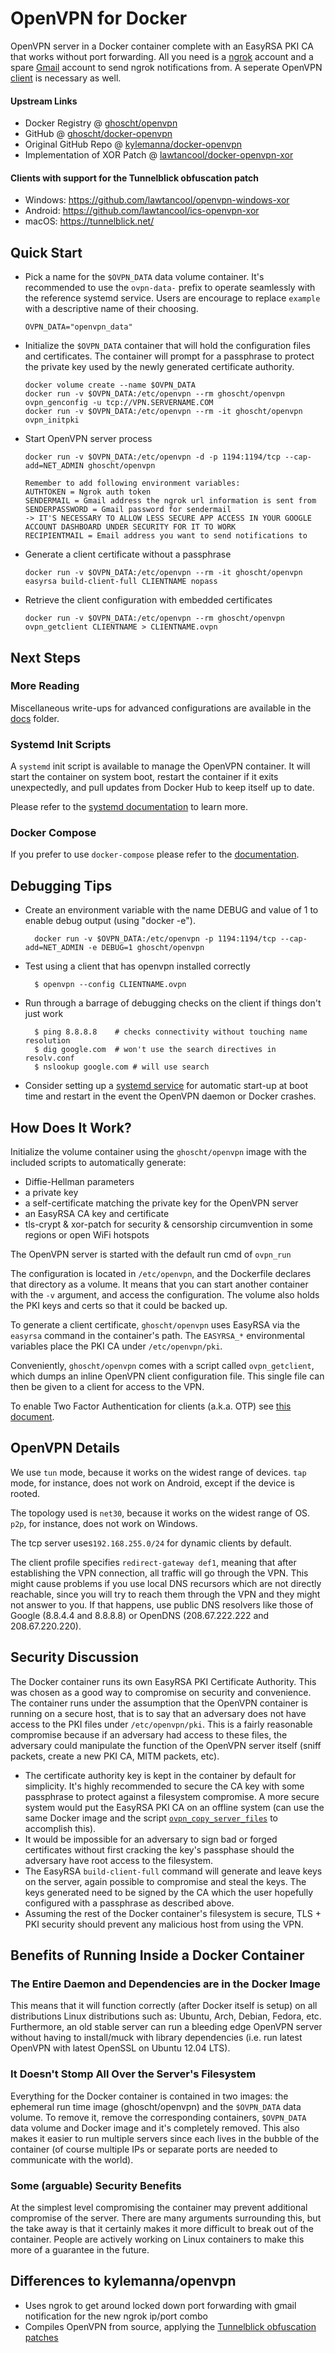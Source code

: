 # OpenVPN for Docker

OpenVPN server in a Docker container complete with an EasyRSA PKI CA that works without port forwarding. All you need is a [ngrok](https://ngrok.com/) account and a spare [Gmail](https://mail.google.com/) account to send ngrok notifications from. A seperate OpenVPN [client](#clients) is necessary as well.

#### Upstream Links

-   Docker Registry @ [ghoscht/openvpn](https://hub.docker.com/r/ghoscht/openvpn)
-   GitHub @ [ghoscht/docker-openvpn](https://github.com/GHOSCHT/docker-openvpn)
-   Original GitHub Repo @ [kylemanna/docker-openvpn](https://github.com/kylemanna/docker-openvpn)
-   Implementation of XOR Patch @ [lawtancool/docker-openvpn-xor](https://github.com/lawtancool/docker-openvpn-xor)

<a name="clients"></a>
#### Clients with support for the Tunnelblick obfuscation patch
* Windows: https://github.com/lawtancool/openvpn-windows-xor
* Android: https://github.com/lawtancool/ics-openvpn-xor
* macOS: https://tunnelblick.net/

## Quick Start

-   Pick a name for the `$OVPN_DATA` data volume container. It's recommended to
    use the `ovpn-data-` prefix to operate seamlessly with the reference systemd
    service.  Users are encourage to replace `example` with a descriptive name of
    their choosing.

        OVPN_DATA="openvpn_data"

-   Initialize the `$OVPN_DATA` container that will hold the configuration files
    and certificates.  The container will prompt for a passphrase to protect the
    private key used by the newly generated certificate authority.

        docker volume create --name $OVPN_DATA
        docker run -v $OVPN_DATA:/etc/openvpn --rm ghoscht/openvpn ovpn_genconfig -u tcp://VPN.SERVERNAME.COM
        docker run -v $OVPN_DATA:/etc/openvpn --rm -it ghoscht/openvpn ovpn_initpki

-   Start OpenVPN server process

        docker run -v $OVPN_DATA:/etc/openvpn -d -p 1194:1194/tcp --cap-add=NET_ADMIN ghoscht/openvpn

        Remember to add following environment variables:
        AUTHTOKEN = Ngrok auth token
        SENDERMAIL = Gmail address the ngrok url information is sent from
        SENDERPASSWORD = Gmail password for sendermail 
        -> IT'S NECESSARY TO ALLOW LESS SECURE APP ACCESS IN YOUR GOOGLE ACCOUNT DASHBOARD UNDER SECURITY FOR IT TO WORK
        RECIPIENTMAIL = Email address you want to send notifications to

-   Generate a client certificate without a passphrase

        docker run -v $OVPN_DATA:/etc/openvpn --rm -it ghoscht/openvpn easyrsa build-client-full CLIENTNAME nopass

-   Retrieve the client configuration with embedded certificates

        docker run -v $OVPN_DATA:/etc/openvpn --rm ghoscht/openvpn ovpn_getclient CLIENTNAME > CLIENTNAME.ovpn

## Next Steps

### More Reading

Miscellaneous write-ups for advanced configurations are available in the
[docs](docs) folder.

### Systemd Init Scripts

A `systemd` init script is available to manage the OpenVPN container.  It will
start the container on system boot, restart the container if it exits
unexpectedly, and pull updates from Docker Hub to keep itself up to date.

Please refer to the [systemd documentation](docs/systemd.md) to learn more.

### Docker Compose

If you prefer to use `docker-compose` please refer to the [documentation](docs/docker-compose.md).

## Debugging Tips

-   Create an environment variable with the name DEBUG and value of 1 to enable debug output (using "docker -e").

          docker run -v $OVPN_DATA:/etc/openvpn -p 1194:1194/tcp --cap-add=NET_ADMIN -e DEBUG=1 ghoscht/openvpn

-   Test using a client that has openvpn installed correctly

          $ openvpn --config CLIENTNAME.ovpn

-   Run through a barrage of debugging checks on the client if things don't just work

          $ ping 8.8.8.8    # checks connectivity without touching name resolution
          $ dig google.com  # won't use the search directives in resolv.conf
          $ nslookup google.com # will use search

-   Consider setting up a [systemd service](/docs/systemd.md) for automatic
    start-up at boot time and restart in the event the OpenVPN daemon or Docker
    crashes.

## How Does It Work?

Initialize the volume container using the `ghoscht/openvpn` image with the
included scripts to automatically generate:

-   Diffie-Hellman parameters
-   a private key
-   a self-certificate matching the private key for the OpenVPN server
-   an EasyRSA CA key and certificate
-   tls-crypt & xor-patch for security & censorship circumvention in some regions or open WiFi hotspots

The OpenVPN server is started with the default run cmd of `ovpn_run`

The configuration is located in `/etc/openvpn`, and the Dockerfile
declares that directory as a volume. It means that you can start another
container with the `-v` argument, and access the configuration.
The volume also holds the PKI keys and certs so that it could be backed up.

To generate a client certificate, `ghoscht/openvpn` uses EasyRSA via the
`easyrsa` command in the container's path.  The `EASYRSA_*` environmental
variables place the PKI CA under `/etc/openvpn/pki`.

Conveniently, `ghoscht/openvpn` comes with a script called `ovpn_getclient`,
which dumps an inline OpenVPN client configuration file.  This single file can
then be given to a client for access to the VPN.

To enable Two Factor Authentication for clients (a.k.a. OTP) see [this document](/docs/otp.md).

## OpenVPN Details

We use `tun` mode, because it works on the widest range of devices.
`tap` mode, for instance, does not work on Android, except if the device
is rooted.

The topology used is `net30`, because it works on the widest range of OS.
`p2p`, for instance, does not work on Windows.

The tcp server uses`192.168.255.0/24` for dynamic clients by default.

The client profile specifies `redirect-gateway def1`, meaning that after
establishing the VPN connection, all traffic will go through the VPN.
This might cause problems if you use local DNS recursors which are not
directly reachable, since you will try to reach them through the VPN
and they might not answer to you. If that happens, use public DNS
resolvers like those of Google (8.8.4.4 and 8.8.8.8) or OpenDNS
(208.67.222.222 and 208.67.220.220).

## Security Discussion

The Docker container runs its own EasyRSA PKI Certificate Authority.  This was
chosen as a good way to compromise on security and convenience.  The container
runs under the assumption that the OpenVPN container is running on a secure
host, that is to say that an adversary does not have access to the PKI files
under `/etc/openvpn/pki`.  This is a fairly reasonable compromise because if an
adversary had access to these files, the adversary could manipulate the
function of the OpenVPN server itself (sniff packets, create a new PKI CA, MITM
packets, etc).

-   The certificate authority key is kept in the container by default for
    simplicity.  It's highly recommended to secure the CA key with some
    passphrase to protect against a filesystem compromise.  A more secure system
    would put the EasyRSA PKI CA on an offline system (can use the same Docker
    image and the script [`ovpn_copy_server_files`](/docs/paranoid.md) to accomplish this).
-   It would be impossible for an adversary to sign bad or forged certificates
    without first cracking the key's passphase should the adversary have root
    access to the filesystem.
-   The EasyRSA `build-client-full` command will generate and leave keys on the
    server, again possible to compromise and steal the keys.  The keys generated
    need to be signed by the CA which the user hopefully configured with a passphrase
    as described above.
-   Assuming the rest of the Docker container's filesystem is secure, TLS + PKI
    security should prevent any malicious host from using the VPN.

## Benefits of Running Inside a Docker Container

### The Entire Daemon and Dependencies are in the Docker Image

This means that it will function correctly (after Docker itself is setup) on
all distributions Linux distributions such as: Ubuntu, Arch, Debian, Fedora,
etc.  Furthermore, an old stable server can run a bleeding edge OpenVPN server
without having to install/muck with library dependencies (i.e. run latest
OpenVPN with latest OpenSSL on Ubuntu 12.04 LTS).

### It Doesn't Stomp All Over the Server's Filesystem

Everything for the Docker container is contained in two images: the ephemeral
run time image (ghoscht/openvpn) and the `$OVPN_DATA` data volume. To remove
it, remove the corresponding containers, `$OVPN_DATA` data volume and Docker
image and it's completely removed.  This also makes it easier to run multiple
servers since each lives in the bubble of the container (of course multiple IPs
or separate ports are needed to communicate with the world).

### Some (arguable) Security Benefits

At the simplest level compromising the container may prevent additional
compromise of the server.  There are many arguments surrounding this, but the
take away is that it certainly makes it more difficult to break out of the
container.  People are actively working on Linux containers to make this more
of a guarantee in the future.

## Differences to kylemanna/openvpn
* Uses ngrok to get around locked down port forwarding with gmail notification for the new ngrok ip/port combo
* Compiles OpenVPN from source, applying the [Tunnelblick obfuscation patches](https://github.com/Tunnelblick/Tunnelblick/tree/master/third_party/sources/openvpn/)

